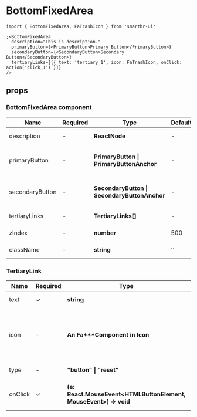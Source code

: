 # BottomFixedArea

```tsx
import { BottomFixedArea, FaTrashIcon } from 'smarthr-ui'

;<BottomFixedArea
  description="This is description."
  primaryButton={<PrimaryButton>Primary Button</PrimaryButton>}
  secondaryButton={<SecondaryButton>Secondary Button</SecondaryButton>}
  tertiaryLinks={[{ text: 'tertiary_1', icon: FaTrashIcon, onClick: action('click_1') }]}
/>
```

## props

### BottomFixedArea component

| Name            | Required | Type                                             | DefaultValue | Description                                                     |
| --------------- | -------- | ------------------------------------------------ | ------------ | --------------------------------------------------------------- |
| description     | -        | **ReactNode**                                    | -            | The Description of this area.                                   |
| primaryButton   | -        | **PrimaryButton &#124; PrimaryButtonAnchor**     | -            | This is for PrimaryButton or PrimaryButtonAnchor component.     |
| secondaryButton | -        | **SecondaryButton &#124; SecondaryButtonAnchor** | -            | This is for SecondaryButton or SecondaryButtonAnchor component. |
| tertiaryLinks   | -        | **TertiaryLinks[]**                              | -            | Array of tertiaryLink props.                                    |
| zIndex          | -        | **number**                                       | 500          | The z-index of this component                                   |
| className       | -        | **string**                                       | ''           | The className of this component                                 |

### TertiaryLink

| Name    | Required | Type                                                             | DefaultValue | Description                                                           |
| ------- | -------- | ---------------------------------------------------------------- | ------------ | --------------------------------------------------------------------- |
| text    | ✓        | **string**                                                       | -            | The text of tertiaryLink                                              |
| icon    | -        | **An Fa\*\*\*Component in Icon**                                 | -            | Set a Fa\*\*\*Icon component to be displayed next to the button text. |
| type    | -        | **"button" &#124; "reset"**                                      | "button"     | type for component.                                                   |
| onClick | ✓        | **(e: React.MouseEvent<HTMLButtonElement, MouseEvent>) => void** | -            | Fired when the tertiaryLink is clicked                                |
